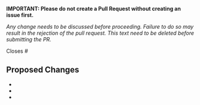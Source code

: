 **IMPORTANT: Please do not create a Pull Request without creating an issue first.**

*Any change needs to be discussed before proceeding. Failure to do so may result in the rejection of the pull request.
This text need to be deleted before submitting the PR.*

Closes #

## Proposed Changes

  -
  -
  -